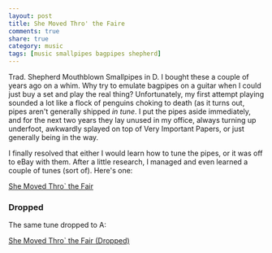 ```yaml
---
layout: post
title: She Moved Thro' the Faire
comments: true
share: true
category: music
tags: [music smallpipes bagpipes shepherd]
---
```

Trad. Shepherd Mouthblown
Smallpipes in D. I bought these a couple of years ago on a
whim. Why try to emulate bagpipes on a guitar when I could just
buy a set and play the real thing? Unfortunately, my first attempt
playing sounded a lot like a flock of penguins choking to death (as it
turns out, pipes aren't generally shipped 
_in tune_. I put the pipes aside
immediately, and for the next two years they lay unused in my office,
always turning up underfoot, awkwardly splayed on top of
Very Important Papers, or just generally being in the way. 

I finally resolved that either I would learn how
to tune the pipes, or it was off to eBay with them. After a
little research, I managed and even learned a couple of tunes (sort
of). Here's one: 

[She Moved Thro` the Fair](/media/audio/smtf.mp3)

### Dropped
The same tune dropped to A:

[She Moved Thro` the Fair (Dropped)](/media/audio/smtflo.mp3)



